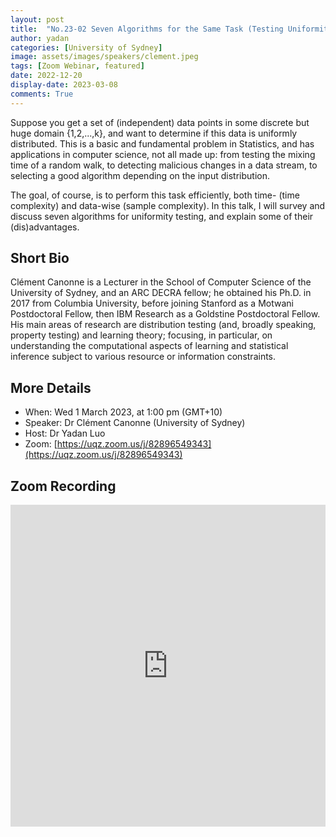 ```yaml
---
layout: post
title:  "No.23-02 Seven Algorithms for the Same Task (Testing Uniformity)"
author: yadan
categories: [University of Sydney]
image: assets/images/speakers/clement.jpeg
tags: [Zoom Webinar, featured]
date: 2022-12-20
display-date: 2023-03-08
comments: True
---
```

Suppose you get a set of (independent) data points in some discrete but huge domain {1,2,...,k}, and want to determine if this data is uniformly distributed. This is a basic and fundamental problem in Statistics, and has applications in computer science, not all made up: from testing the mixing time of a random walk, to detecting malicious changes in a data stream, to selecting a good algorithm depending on the input distribution.

The goal, of course, is to perform this task efficiently, both time- (time complexity) and data-wise (sample complexity). In this talk, I will survey and discuss seven algorithms for uniformity testing, and explain some of their (dis)advantages.


## Short Bio

Clément Canonne is a Lecturer in the School of Computer Science of the University of Sydney, and an ARC DECRA fellow; he obtained his Ph.D. in 2017 from Columbia University, before joining Stanford as a Motwani Postdoctoral Fellow, then IBM Research as a Goldstine Postdoctoral Fellow. His main areas of research are distribution testing (and, broadly speaking, property testing) and learning theory; focusing, in particular, on understanding the computational aspects of learning and statistical inference subject to various resource or information constraints.

## More Details
+ When: Wed 1 March 2023, at 1:00 pm (GMT+10)
+ Speaker: Dr Clément Canonne (University of Sydney)
+ Host: Dr Yadan Luo
+ Zoom: [https://uqz.zoom.us/j/82896549343](https://uqz.zoom.us/j/82896549343)




## Zoom Recording
<p><iframe style="width:100%;" height="515"  src="https://www.youtube.com/embed/e3MoOIG-Xl4" title="YouTube video player" frameborder="0" allow="accelerometer; autoplay; clipboard-write; encrypted-media; gyroscope; picture-in-picture; web-share" allowfullscreen></iframe></p>